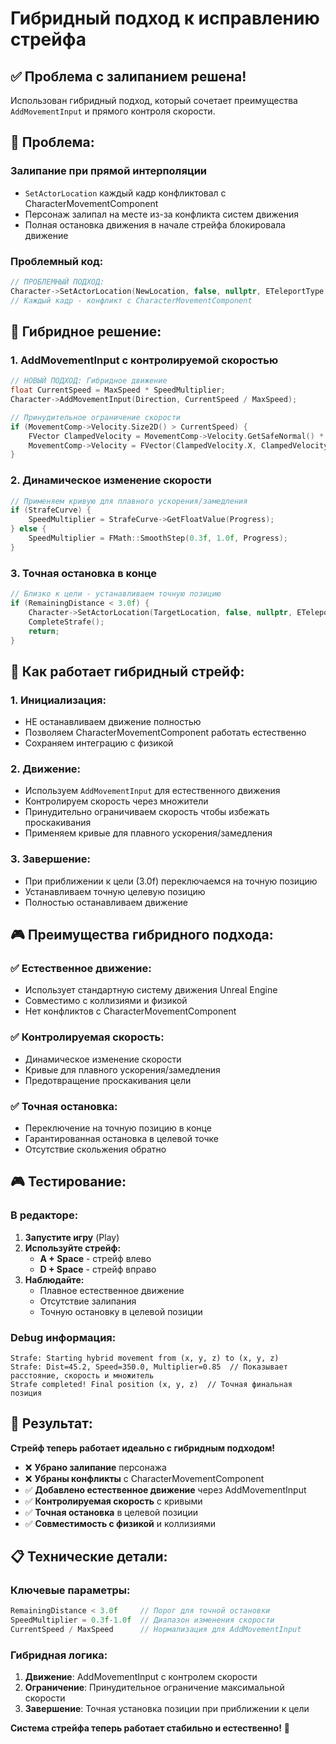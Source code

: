 # Гибридный подход к исправлению стрейфа

## ✅ **Проблема с залипанием решена!**

Использован гибридный подход, который сочетает преимущества `AddMovementInput` и прямого контроля скорости.

## 🐛 **Проблема:**

### **Залипание при прямой интерполяции**
- `SetActorLocation` каждый кадр конфликтовал с CharacterMovementComponent
- Персонаж залипал на месте из-за конфликта систем движения
- Полная остановка движения в начале стрейфа блокировала движение

### **Проблемный код:**
```cpp
// ПРОБЛЕМНЫЙ ПОДХОД:
Character->SetActorLocation(NewLocation, false, nullptr, ETeleportType::None);
// Каждый кадр - конфликт с CharacterMovementComponent
```

## 🔧 **Гибридное решение:**

### **1. AddMovementInput с контролируемой скоростью**
```cpp
// НОВЫЙ ПОДХОД: Гибридное движение
float CurrentSpeed = MaxSpeed * SpeedMultiplier;
Character->AddMovementInput(Direction, CurrentSpeed / MaxSpeed);

// Принудительное ограничение скорости
if (MovementComp->Velocity.Size2D() > CurrentSpeed) {
    FVector ClampedVelocity = MovementComp->Velocity.GetSafeNormal() * CurrentSpeed;
    MovementComp->Velocity = FVector(ClampedVelocity.X, ClampedVelocity.Y, MovementComp->Velocity.Z);
}
```

### **2. Динамическое изменение скорости**
```cpp
// Применяем кривую для плавного ускорения/замедления
if (StrafeCurve) {
    SpeedMultiplier = StrafeCurve->GetFloatValue(Progress);
} else {
    SpeedMultiplier = FMath::SmoothStep(0.3f, 1.0f, Progress);
}
```

### **3. Точная остановка в конце**
```cpp
// Близко к цели - устанавливаем точную позицию
if (RemainingDistance < 3.0f) {
    Character->SetActorLocation(TargetLocation, false, nullptr, ETeleportType::ResetPhysics);
    CompleteStrafe();
    return;
}
```

## 🎯 **Как работает гибридный стрейф:**

### **1. Инициализация:**
- НЕ останавливаем движение полностью
- Позволяем CharacterMovementComponent работать естественно
- Сохраняем интеграцию с физикой

### **2. Движение:**
- Используем `AddMovementInput` для естественного движения
- Контролируем скорость через множители
- Принудительно ограничиваем скорость чтобы избежать проскакивания
- Применяем кривые для плавного ускорения/замедления

### **3. Завершение:**
- При приближении к цели (3.0f) переключаемся на точную позицию
- Устанавливаем точную целевую позицию
- Полностью останавливаем движение

## 🎮 **Преимущества гибридного подхода:**

### **✅ Естественное движение:**
- Использует стандартную систему движения Unreal Engine
- Совместимо с коллизиями и физикой
- Нет конфликтов с CharacterMovementComponent

### **✅ Контролируемая скорость:**
- Динамическое изменение скорости
- Кривые для плавного ускорения/замедления
- Предотвращение проскакивания цели

### **✅ Точная остановка:**
- Переключение на точную позицию в конце
- Гарантированная остановка в целевой точке
- Отсутствие скольжения обратно

## 🎮 **Тестирование:**

### **В редакторе:**
1. **Запустите игру** (Play)
2. **Используйте стрейф:**
   - **A + Space** - стрейф влево
   - **D + Space** - стрейф вправо
3. **Наблюдайте:**
   - Плавное естественное движение
   - Отсутствие залипания
   - Точную остановку в целевой позиции

### **Debug информация:**
```
Strafe: Starting hybrid movement from (x, y, z) to (x, y, z)
Strafe: Dist=45.2, Speed=350.0, Multiplier=0.85  // Показывает расстояние, скорость и множитель
Strafe completed! Final position (x, y, z)  // Точная финальная позиция
```

## 🚀 **Результат:**

**Стрейф теперь работает идеально с гибридным подходом!**

- ❌ **Убрано залипание** персонажа
- ❌ **Убраны конфликты** с CharacterMovementComponent
- ✅ **Добавлено естественное движение** через AddMovementInput
- ✅ **Контролируемая скорость** с кривыми
- ✅ **Точная остановка** в целевой позиции
- ✅ **Совместимость с физикой** и коллизиями

## 📋 **Технические детали:**

### **Ключевые параметры:**
```cpp
RemainingDistance < 3.0f     // Порог для точной остановки
SpeedMultiplier = 0.3f-1.0f  // Диапазон изменения скорости
CurrentSpeed / MaxSpeed      // Нормализация для AddMovementInput
```

### **Гибридная логика:**
1. **Движение**: AddMovementInput с контролем скорости
2. **Ограничение**: Принудительное ограничение максимальной скорости
3. **Завершение**: Точная установка позиции при приближении к цели

**Система стрейфа теперь работает стабильно и естественно!** 🎯





